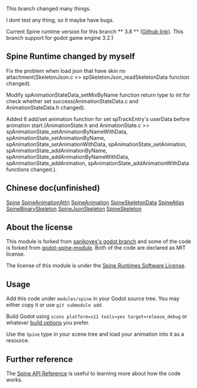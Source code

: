 This branch changed many things.

I dont test any thing, so it maybe have bugs.

Current Spine runtime version for this branch ** 3.8 ** ([Github link](https://github.com/EsotericSoftware/spine-runtimes/tree/3.8/spine-c)).
This branch support for godot game engine 3.2.1

## Spine Runtime changed by myself

Fix the problem when load json that have skin no attachment(SkeletonJson.c >> spSkeletonJson_readSkeletonData function changed).

Modify spAnimationStateData_setMixByName function return type to int for check whether set success(AnimationStateData.c and AnimationStateData.h changed).

Added 6 add/set animation function for set spTrackEntry's userData before animation start.(AnimationState.h and AnimationState.c >> spAnimationState_setAnimationByNameWithData, spAnimationState_setAnimationByName, spAnimationState_setAnimationWithData, spAnimationState_setAnimation, spAnimationState_addAnimationByName, spAnimationState_addAnimationByNameWithData, spAnimationState_addAnimation, spAnimationState_addAnimationWithData functions changed.).

## Chinese doc(unfinished)
[Spine](https://shimo.im/docs/y8Pwd36PwxkJTjw3/)
[SpineAnimationAttri](https://shimo.im/docs/qvyHdkRQ9tyctWhc/)
[SpineAnimation](https://shimo.im/docs/pVjY9hGQr36pCG6c/)
[SpineSkeletonData](https://shimo.im/docs/JWD6y866DT9wyCxC/)
[SpineAtlas](https://shimo.im/docs/q8qhR3yKDccdXCWp/)
[SpineBinarySkeleton](https://shimo.im/docs/jWVvccdtv6PKVDrk/)
[SpineJsonSkeleton](https://shimo.im/docs/xXYQrr9GW6TkHHCv/)
[SpineSkeleton](https://shimo.im/docs/3YtjHxKTW6KdXwJG/)

## About the license

This module is forked from [sanikoyes's godot branch](https://github.com/sanikoyes/godot/tree/develop/modules/spine) and some of the code is forked from [godot-spine-module](https://github.com/jjay/godot-spine-module). Both of the code are declared as MIT license.

The license of this module is under the [Spine Runtimes Software License](https://github.com/EsotericSoftware/spine-runtimes/blob/3.6/LICENSE).

## Usage

Add this code under `modules/spine` in your Godot source tree. You may either copy it or use `git submodule add`.

Build Godot using `scons platform=x11 tools=yes target=release_debug` or whatever [build options](http://docs.godotengine.org/en/latest/development/compiling/) you prefer.

Use the `Spine` type in your scene tree and load your animation into it as a resource.

## Further reference

The [Spine API Reference](http://esotericsoftware.com/spine-api-reference) is useful to learning more about how the code works.

